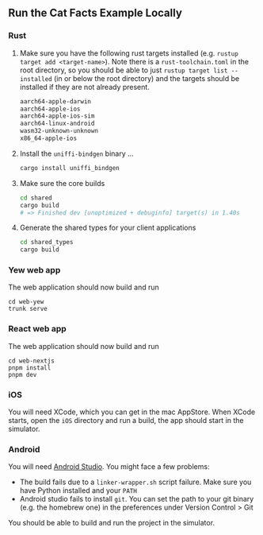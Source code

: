 ## Run the Cat Facts Example Locally

### Rust

1. Make sure you have the following rust targets installed (e.g. `rustup target add <target-name>`). Note there is a `rust-toolchain.toml` in the root directory, so you should be able to just `rustup target list --installed` (in or below the root directory) and the targets should be installed if they are not already present.

   ```txt
   aarch64-apple-darwin
   aarch64-apple-ios
   aarch64-apple-ios-sim
   aarch64-linux-android
   wasm32-unknown-unknown
   x86_64-apple-ios

1. Install the `uniffi-bindgen` binary ...

   ```sh
   cargo install uniffi_bindgen
   ```

1. Make sure the core builds

   ```sh
   cd shared
   cargo build
   # => Finished dev [unoptimized + debuginfo] target(s) in 1.40s
   ```

1. Generate the shared types for your client applications

   ```sh
   cd shared_types
   cargo build
   ```

### Yew web app

The web application should now build and run

```
cd web-yew
trunk serve
```

### React web app

The web application should now build and run

```
cd web-nextjs
pnpm install
pnpm dev
```

### iOS

You will need XCode, which you can get in the mac AppStore.
When XCode starts, open the `iOS` directory and run a build, the app should start in the simulator.

### Android

You will need [Android Studio](https://developer.android.com/studio/).
You might face a few problems:

- The build fails due to a `linker-wrapper.sh` script failure.
  Make sure you have Python installed and your `PATH`
- Android studio fails to install `git`.
  You can set the path to your git binary (e.g. the homebrew one) in the preferences under Version Control > Git

You should be able to build and run the project in the simulator.
